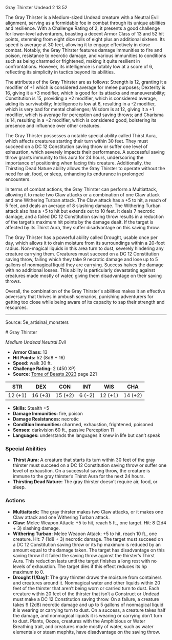 <MonsterName/>Gray Thirster</MonsterName>
<CreatureType/>Undead</CreatureType>
<CR/>2</CR>
<AC/>13</AC>
<HP/>52</HP>
<summary>The Gray Thirster is a Medium-sized Undead creature with a Neutral Evil alignment, serving as a formidable foe in combat through its unique abilities and resilience. With a Challenge Rating of 2, it presents a good challenge for lower-level adventurers, boasting a decent Armor Class of 13 and 52 hit points, stemming from eight dice rolls of eight plus an additional sixteen. Its speed is average at 30 feet, allowing it to engage effectively in close combat. Notably, the Gray Thirster features damage immunities to fire and poison, resistance to necrotic damage, and various immunities to conditions such as being charmed or frightened, making it quite resilient in confrontations. However, its intelligence is notably low at a score of 6, reflecting its simplicity in tactics beyond its abilities.</summary>

<detail>

The attributes of the Gray Thirster are as follows: Strength is 12, granting it a modifier of +1 which is considered average for melee purposes; Dexterity is 16, giving it a +3 modifier, which is good for its attacks and maneuverability; Constitution is 15, providing a +2 modifier, which is considered average, aiding its survivability; Intelligence is low at 6, resulting in a -2 modifier, which is very bad for mental challenges; Wisdom is at 12, giving it a +1 modifier, which is average for perception and saving throws; and Charisma is 14, resulting in a +2 modifier, which is considered good, bolstering its presence and influence over other creatures.

The Gray Thirster possesses a notable special ability called Thirst Aura, which affects creatures starting their turn within 30 feet. They must succeed on a DC 12 Constitution saving throw or suffer one level of exhaustion, which severely impacts their performance. A successful saving throw grants immunity to this aura for 24 hours, underscoring the importance of positioning when facing this creature. Additionally, the Thirsting Dead Nature ability allows the Gray Thirster to operate without the need for air, food, or sleep, enhancing its endurance in prolonged encounters.

In terms of combat actions, the Gray Thirster can perform a Multiattack, allowing it to make two Claw attacks or a combination of one Claw attack and one Withering Turban attack. The Claw attack has a +5 to hit, a reach of 5 feet, and deals an average of 8 slashing damage. The Withering Turban attack also has a +5 to hit but extends out to 10 feet. It deals 7 necrotic damage, and a failed DC 12 Constitution saving throw results in a reduction of the target’s maximum hit points by the damage dealt. If the target is affected by its Thirst Aura, they suffer disadvantage on this saving throw.

The Gray Thirster has a powerful ability called Drought, usable once per day, which allows it to drain moisture from its surroundings within a 20-foot radius. Non-magical liquids in this area turn to dust, severely hindering any creature carrying them. Creatures must succeed on a DC 12 Constitution saving throw, failing which they take 9 necrotic damage and lose up to 5 gallons of nonmagical liquid they are carrying. Success halves the damage with no additional losses. This ability is particularly devastating against creatures made mostly of water, giving them disadvantage on their saving throws.

Overall, the combination of the Gray Thirster's abilities makes it an effective adversary that thrives in ambush scenarios, punishing adventurers for getting too close while being aware of its capacity to sap their strength and resources.</detail>



---

Source: 5e_artisinal_monsters

<statblock>
# Gray Thirster

*Medium* *Undead* *Neutral Evil*

- **Armor Class:** 13
- **Hit Points:** 52 (8d8 + 16)
- **Speed:** walk 30 ft.
- **Challenge Rating:** 2 (450 XP)
- **Source:** [Tome of Beasts 2023](https://koboldpress.com/kpstore/product/tome-of-beasts-1-2023-edition/) page 221

| STR | DEX | CON | INT | WIS | CHA |
| --- | --- | --- | --- | --- | --- |
| 12 (+1) | 16 (+3) | 15 (+2) | 6 (-2) | 12 (+1) | 14 (+2) |

- **Skills:** Stealth +5
- **Damage Immunities:** fire, poison
- **Damage Resistances:** necrotic
- **Condition Immunities:** charmed, exhaustion, frightened, poisoned
- **Senses:** darkvision 60 ft., passive Perception 11
- **Languages:** understands the languages it knew in life but can’t speak

### Special Abilities

- **Thirst Aura:** A creature that starts its turn within 30 feet of the gray thirster must succeed on a DC 12 Constitution saving throw or suffer one level of exhaustion. On a successful saving throw, the creature is immune to the gray thirster’s Thirst Aura for the next 24 hours.
- **Thirsting Dead Nature:** The gray thirster doesn’t require air, food, or sleep.

### Actions

- **Multiattack:** The gray thirster makes two Claw attacks, or it makes one Claw attack and one Withering Turban attack.
- **Claw:** Melee Weapon Attack: +5 to hit, reach 5 ft., one target. Hit: 8 (2d4 + 3) slashing damage.
- **Withering Turban:** Melee Weapon Attack: +5 to hit, reach 10 ft., one creature. Hit: 7 (1d8 + 3) necrotic damage. The target must succeed on a DC 12 Constitution saving throw or its hp maximum is reduced by an amount equal to the damage taken. The target has disadvantage on this saving throw if it failed the saving throw against the thirster’s Thirst Aura. This reduction lasts until the target finishes a long rest with no levels of exhaustion. The target dies if this effect reduces its hp maximum to 0.
- **Drought (1/Day):** The gray thirster draws the moisture from containers and creatures around it. Nonmagical water and other liquids within 20 feet of the thirster that aren’t being worn or carried turn to dust. Each creature within 20 feet of the thirster that isn’t a Construct or Undead must make a DC 12 Constitution saving throw. On a failure, a creature takes 9 (2d8) necrotic damage and up to 5 gallons of nonmagical liquid it is wearing or carrying turn to dust. On a success, a creature takes half the damage, and nonmagical liquids it is wearing or carrying don’t turn to dust. Plants, Oozes, creatures with the Amphibious or Water Breathing trait, and creatures made mostly of water, such as water elementals or steam mephits, have disadvantage on the saving throw.
</statblock>


